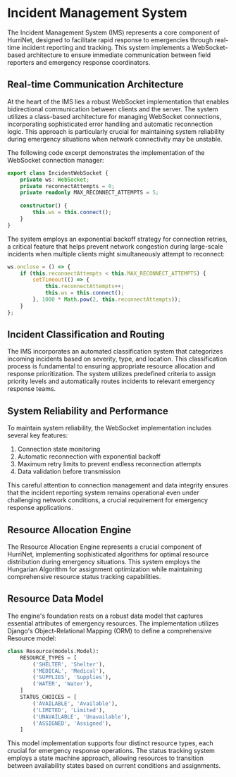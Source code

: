 # Incident Management System

The Incident Management System (IMS) represents a core component of HurriNet, designed to facilitate rapid response to emergencies through real-time incident reporting and tracking. This system implements a WebSocket-based architecture to ensure immediate communication between field reporters and emergency response coordinators.
 
## Real-time Communication Architecture

At the heart of the IMS lies a robust WebSocket implementation that enables bidirectional communication between clients and the server. The system utilizes a class-based architecture for managing WebSocket connections, incorporating sophisticated error handling and automatic reconnection logic. This approach is particularly crucial for maintaining system reliability during emergency situations when network connectivity may be unstable.

The following code excerpt demonstrates the implementation of the WebSocket connection manager:

```typescript
export class IncidentWebSocket {
    private ws: WebSocket;
    private reconnectAttempts = 0;
    private readonly MAX_RECONNECT_ATTEMPTS = 5;
   
    constructor() {
        this.ws = this.connect();
    }
}
```
 
The system employs an exponential backoff strategy for connection retries, a critical feature that helps prevent network congestion during large-scale incidents when multiple clients might simultaneously attempt to reconnect:
 
```typescript
ws.onclose = () => {
    if (this.reconnectAttempts < this.MAX_RECONNECT_ATTEMPTS) {
        setTimeout(() => {
            this.reconnectAttempts++;
            this.ws = this.connect();
        }, 1000 * Math.pow(2, this.reconnectAttempts));
    }
};
```
 
## Incident Classification and Routing

The IMS incorporates an automated classification system that categorizes incoming incidents based on severity, type, and location. This classification process is fundamental to ensuring appropriate resource allocation and response prioritization. The system utilizes predefined criteria to assign priority levels and automatically routes incidents to relevant emergency response teams.
 
 
## System Reliability and Performance
 
To maintain system reliability, the WebSocket implementation includes several key features:
 
1. Connection state monitoring
2. Automatic reconnection with exponential backoff
3. Maximum retry limits to prevent endless reconnection attempts
4. Data validation before transmission
 
This careful attention to connection management and data integrity ensures that the incident reporting system remains operational even under challenging network conditions, a crucial requirement for emergency response applications.
 
 
## Resource Allocation Engine
 
The Resource Allocation Engine represents a crucial component of HurriNet, implementing sophisticated algorithms for optimal resource distribution during emergency situations. This system employs the Hungarian Algorithm for assignment optimization while maintaining comprehensive resource status tracking capabilities.
 
## Resource Data Model
 
The engine's foundation rests on a robust data model that captures essential attributes of emergency resources. The implementation utilizes Django's Object-Relational Mapping (ORM) to define a comprehensive Resource model:
 
```python
class Resource(models.Model):
    RESOURCE_TYPES = [
        ('SHELTER', 'Shelter'),
        ('MEDICAL', 'Medical'),
        ('SUPPLIES', 'Supplies'),
        ('WATER', 'Water'),
    ]
    STATUS_CHOICES = [
        ('AVAILABLE', 'Available'),
        ('LIMITED', 'Limited'),
        ('UNAVAILABLE', 'Unavailable'),
        ('ASSIGNED', 'Assigned'),
    ]
```
 
This model implementation supports four distinct resource types, each crucial for emergency response operations. The status tracking system employs a state machine approach, allowing resources to transition between availability states based on current conditions and assignments.